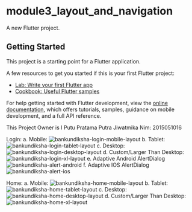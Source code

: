 # module3_layout_and_navigation

A new Flutter project.

## Getting Started

This project is a starting point for a Flutter application.

A few resources to get you started if this is your first Flutter project:

- [Lab: Write your first Flutter app](https://docs.flutter.dev/get-started/codelab)
- [Cookbook: Useful Flutter samples](https://docs.flutter.dev/cookbook)

For help getting started with Flutter development, view the
[online documentation](https://docs.flutter.dev/), which offers tutorials,
samples, guidance on mobile development, and a full API reference.

This Project Owner is I Putu Pratama Putra Jiwatmika
Nim: 2015051016

Login:
a. Mobile:
![bankundiksha-login-mobile-layout](https://user-images.githubusercontent.com/88972053/196184916-f1d3e035-fcca-4dba-ab53-c2959fd05033.png)
b. Tablet:
![bankundiksha-login-tablet-layout](https://user-images.githubusercontent.com/88972053/196184989-4cce2ed6-9193-47f0-a72d-af174b58f813.png)
c. Desktop:
![bankundiksha-login-desktop-layout](https://user-images.githubusercontent.com/88972053/196185080-fe9cea1e-121a-4644-90ad-947ef16cad5a.png)
d. Custom/Larger Than Desktop:
![bankundiksha-login-xl-layout](https://user-images.githubusercontent.com/88972053/196185197-9fa16be1-26aa-4fa3-9079-303041f68297.png)
e. Adaptive Android AlertDialog
![bankundiksha-alert-android](https://user-images.githubusercontent.com/88972053/196185444-fd82550f-a7bf-420c-b8b1-dbed6eb16586.png)
f. Adaptive IOS AlertDialog
![bankundiksha-alert-ios](https://user-images.githubusercontent.com/88972053/196185544-941cb69b-19c7-45e8-a1d3-d584f9d5e745.png)


Home:
a. Mobile:
![bankundiksha-home-mobile-layout](https://user-images.githubusercontent.com/88972053/196185806-c7db30b7-3d4f-461b-8dc9-377686bb6a2f.png)
b. Tablet:
![bankundiksha-home-tablet-layout](https://user-images.githubusercontent.com/88972053/196185867-6a562307-f99f-4449-baec-95d7e8c442ad.png)
c. Desktop:
![bankundiksha-home-desktop-layout](https://user-images.githubusercontent.com/88972053/196185916-5a563cc2-3c9d-447c-a4df-0125df81602f.png)
d. Custom/Larger Than Desktop:
![bankundiksha-home-xl-layout](https://user-images.githubusercontent.com/88972053/196185951-2d6c922c-c105-43ce-90c7-9b2b79e6f676.png)
